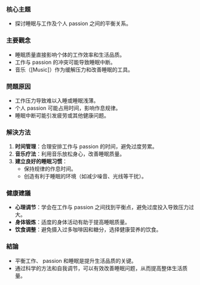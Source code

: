 ### 核心主題
- 探讨睡眠与工作及个人 passion 之间的平衡关系。

### 主要觀念
- 睡眠质量直接影响个体的工作效率和生活品质。
- 工作与 passion 的冲突可能导致睡眠中断。
- 音乐（[Music]）作为缓解压力和改善睡眠的工具。

### 問題原因
- 工作压力导致难以入睡或睡眠浅薄。
- 个人 passion 可能占用时间，影响作息规律。
- 睡眠中断可能引发疲劳或其他健康问题。

### 解決方法
1. **时间管理**：合理安排工作与 passion 的时间，避免过度劳累。
2. **音乐疗法**：利用音乐放松身心，改善睡眠质量。
3. **建立良好的睡眠习惯**：
   - 保持规律的作息时间。
   - 创造有利于睡眠的环境（如减少噪音、光线等干扰）。

### 健康建議
- **心理调节**：学会在工作与 passion 之间找到平衡点，避免过度投入导致压力过大。
- **身体锻炼**：适度的身体活动有助于提高睡眠质量。
- **饮食调整**：避免摄入过多咖啡因和糖分，选择健康营养的饮食。

### 結論
- 平衡工作、 passion 和睡眠是提升生活品质的关键。
- 通过科学的方法和自我调节，可以有效改善睡眠问题，从而提高整体生活质量。